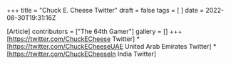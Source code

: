 +++
title = "Chuck E. Cheese Twitter"
draft = false
tags = [ ]
date = 2022-08-30T19:31:16Z

[Article]
contributors = ["The 64th Gamer"]
gallery = []
+++
[https://twitter.com/ChuckECheese Twitter]
*[https://twitter.com/ChuckECheeseUAE United Arab Emirates Twitter]
*[https://twitter.com/ChuckECheeseIn India Twitter]